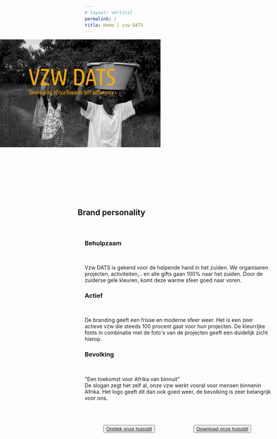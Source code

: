 ```yaml
---
# layout: vertical
permalink: /
title: Home | vzw DATS
---
```


<div class="container">
   <img src="images/omslagfoto.png" style="
   width: 1470px;
   margin-left: -300px;
   margin-top: 0;
   padding-top:  0;
">
   <a data-scroll href="#branding">
   <div class="arrow"></div> </a>
</div>


<div class="row">
<div class="col-12">
<h2 style="margin-top: 160px;margin-left: -19px;margin-bottom: 60px;" class="lefttext" id="branding"> Brand personality</h2>
</div>

<div class="row box_personality">
   <div class="col-4">
   <h3 class="lefttext" style="
   padding-left: 0;">Behulpzaam</h3> <br>
   <p class="lefttext"> Vzw DATS is gekend voor de helpende hand in het zuiden. We organiseren projecten, activiteiten,.. en alle gifts gaan 100% naar het zuiden. Door de zuiderse gele kleuren, komt deze warme sfeer goed naar voren. </p>
   </div>
   <div class="col-4">
   <h3 class="lefttext" style="
   padding-left: 0;"> Actief</h3> <br>
   <p class="lefttext" > De branding geeft een frisse en moderne sfeer weer. Het is een zeer actieve vzw die steeds 100 procent gaat voor hun projecten. De kleurrijke fonts in combinatie met de foto's van de projecten geeft een duidelijk zicht hierop.</p>
   </div>
   <div class="col-4">
   <h3 class="lefttext" style="
   padding-left: 0;"> Bevolking</h3> <br>
   <p class="lefttext"> "Een toekomst voor Afrika van binnuit" <br> De slogan zegt het zelf al, onze vzw werkt vooral voor mensen binnenin Afrika. Het logo geeft dit dan ook goed weer, de bevolking is zeer belangrijk voor ons. </p>
   </div>
</div>

<div class="col-12">
<button type="button" style="margin: 50px;" class="btn btn-outline-warning"> <a href="logo.html"> Ontdek onze huisstijl </a> </button>
<button type="button" style="margin: 50px;" class="btn btn-outline-warning"> <a href="download.html">Download onze huisstijl </a> </button>

</div>

</div>

